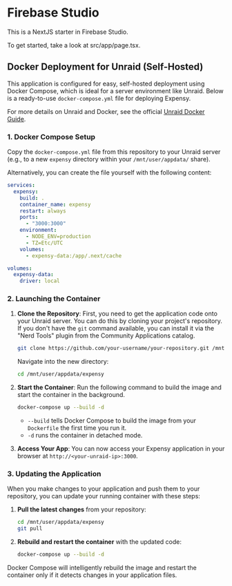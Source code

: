 # Firebase Studio

This is a NextJS starter in Firebase Studio.

To get started, take a look at src/app/page.tsx.

## Docker Deployment for Unraid (Self-Hosted)

This application is configured for easy, self-hosted deployment using Docker Compose, which is ideal for a server environment like Unraid. Below is a ready-to-use `docker-compose.yml` file for deploying Expensy.

For more details on Unraid and Docker, see the official [Unraid Docker Guide](https://docs.unraid.net/unraid-os/manual/docker-management/).

### 1. Docker Compose Setup

Copy the `docker-compose.yml` file from this repository to your Unraid server (e.g., to a new `expensy` directory within your `/mnt/user/appdata/` share).

Alternatively, you can create the file yourself with the following content:

```yaml
services:
  expensy:
    build: .
    container_name: expensy
    restart: always
    ports:
      - "3000:3000"
    environment:
      - NODE_ENV=production
      - TZ=Etc/UTC
    volumes:
      - expensy-data:/app/.next/cache

volumes:
  expensy-data:
    driver: local

```

### 2. Launching the Container

1.  **Clone the Repository**: First, you need to get the application code onto your Unraid server. You can do this by cloning your project's repository. If you don't have the `git` command available, you can install it via the "Nerd Tools" plugin from the Community Applications catalog.
    ```bash
    git clone https://github.com/your-username/your-repository.git /mnt/user/appdata/expensy
    ```
    Navigate into the new directory:
    ```bash
    cd /mnt/user/appdata/expensy
    ```

2.  **Start the Container**: Run the following command to build the image and start the container in the background.
    ```bash
    docker-compose up --build -d
    ```
    *   `--build` tells Docker Compose to build the image from your `Dockerfile` the first time you run it.
    *   `-d` runs the container in detached mode.

3.  **Access Your App**: You can now access your Expensy application in your browser at `http://<your-unraid-ip>:3000`.

### 3. Updating the Application

When you make changes to your application and push them to your repository, you can update your running container with these steps:

1.  **Pull the latest changes** from your repository:
    ```bash
    cd /mnt/user/appdata/expensy
    git pull
    ```

2.  **Rebuild and restart the container** with the updated code:
    ```bash
    docker-compose up --build -d
    ```

Docker Compose will intelligently rebuild the image and restart the container only if it detects changes in your application files.
